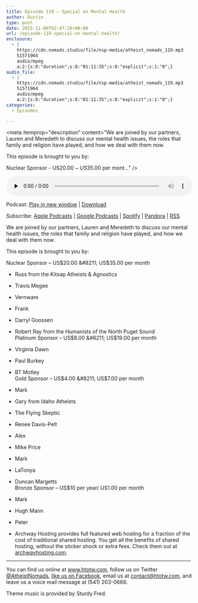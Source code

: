 ```yaml
---
title: ﻿Episode 119 – Special on Mental Health
author: Dustin
type: post
date: 2015-11-06T02:47:26+00:00
url: /episode-119-special-on-mental-health/
enclosure:
  - |
    https://cdn.nomads.studio/file/nsp-media/atheist_nomads_119.mp3
    51571964
    audio/mpeg
    a:2:{s:8:"duration";s:8:"01:11:35";s:8:"explicit";s:1:"0";}
audio_file:
  - |
    https://cdn.nomads.studio/file/nsp-media/atheist_nomads_119.mp3
    51571964
    audio/mpeg
    a:2:{s:8:"duration";s:8:"01:11:35";s:8:"explicit";s:1:"0";}
categories:
  - Episodes

---
```

<div itemscope itemtype="http://schema.org/AudioObject">
  <meta itemprop="name" content="﻿Episode 119 &#8211; Special on Mental Health" />
  
  <meta itemprop="uploadDate" content="2015-11-05T19:47:26-07:00" />
  
  <meta itemprop="encodingFormat" content="audio/mpeg" />
  
  <meta itemprop="duration" content="PT1H11M35S" />
  
  <meta itemprop="description" content="We are joined by our partners, Lauren and Meredeth to discuss our mental health issues, the roles that family and religion have played, and how we deal with them now.

This episode is brought to you by:

Nuclear Sponsor - US$20.00 - US$35.00 per mont..." />
  
  <meta itemprop="contentUrl" content="https://dts.podtrac.com/redirect.mp3/cdn.nomads.studio/file/nsp-media/atheist_nomads_119.mp3" />
  
  <meta itemprop="contentSize" content="49.2" />
  </p> 
  
  <div class="powerpress_player" id="powerpress_player_8376">
    <audio class="wp-audio-shortcode" id="audio-5117-120" preload="none" style="width: 100%;" controls="controls"><source type="audio/mpeg" src="https://dts.podtrac.com/redirect.mp3/cdn.nomads.studio/file/nsp-media/atheist_nomads_119.mp3?_=120" /><a href="https://dts.podtrac.com/redirect.mp3/cdn.nomads.studio/file/nsp-media/atheist_nomads_119.mp3">https://dts.podtrac.com/redirect.mp3/cdn.nomads.studio/file/nsp-media/atheist_nomads_119.mp3</a></audio>
  </div>
</div>

<p class="powerpress_links powerpress_links_mp3">
  Podcast: <a href="https://dts.podtrac.com/redirect.mp3/cdn.nomads.studio/file/nsp-media/atheist_nomads_119.mp3" class="powerpress_link_pinw" target="_blank" title="Play in new window" onclick="return powerpress_pinw('https://htotw.com/?powerpress_pinw=5117-podcast');" rel="nofollow">Play in new window</a> | <a href="https://dts.podtrac.com/redirect.mp3/cdn.nomads.studio/file/nsp-media/atheist_nomads_119.mp3" class="powerpress_link_d" title="Download" rel="nofollow" download="atheist_nomads_119.mp3">Download</a>
</p>

<p class="powerpress_links powerpress_subscribe_links">
  Subscribe: <a href="https://podcasts.apple.com/us/podcast/humanists-take-on-the-world/id530050098?mt=2&ls=1" class="powerpress_link_subscribe powerpress_link_subscribe_itunes" target="_blank" title="Subscribe on Apple Podcasts" rel="nofollow">Apple Podcasts</a> | <a href="https://www.google.com/podcasts?feed=aHR0cDovL2F0aGVpc3Rub21hZHMubGlic3luLmNvbS9yc3M%3D" class="powerpress_link_subscribe powerpress_link_subscribe_googleplay" target="_blank" title="Subscribe on Google Podcasts" rel="nofollow">Google Podcasts</a> | <a href="https://open.spotify.com/show/3LzK2xZGike6Tc1GEMtMbr?si=LieN9SNuTpq96smuaUsH8A" class="powerpress_link_subscribe powerpress_link_subscribe_spotify" target="_blank" title="Subscribe on Spotify" rel="nofollow">Spotify</a> | <a href="https://www.pandora.com/podcast/atheist-nomads/PC:10122?corr=62071012&part=ug" class="powerpress_link_subscribe powerpress_link_subscribe_pandora" target="_blank" title="Subscribe on Pandora" rel="nofollow">Pandora</a> | <a href="https://htotw.com/feed/podcast/" class="powerpress_link_subscribe powerpress_link_subscribe_rss" target="_blank" title="Subscribe via RSS" rel="nofollow">RSS</a>
</p>

We are joined by our partners, Lauren and Meredeth to discuss our mental health issues, the roles that family and religion have played, and how we deal with them now.

This episode is brought to you by:

Nuclear Sponsor &#8211; US$20.00 &#8211; US$35.00 per month  
* Russ from the Kitsap Atheists & Agnostics  
* Travis Megee  
* Vernware  
* Frank  
* Darryl Goossen  
* Robert Ray from the Humanists of the North Puget Sound  
Platinum Sponsor &#8211; US$8.00 &#8211; US$19.00 per month  
* Virginia Dawn  
* Paul Burkey  
* BT Motley  
Gold Sponsor &#8211; US$4.00 &#8211; US$7.00 per month  
* Mark  
* Gary from Idaho Atheists  
* The Flying Skeptic  
* Renee Davis-Pelt  
* Alex  
* Mike Price  
* Mark  
* LaTonya  
* Duncan Margetts  
Bronze Sponsor &#8211; US$10 per year/ US1.00 per month  
* Mark  
* Hugh Mann  
* Peter

* Archway Hosting provides full featured web hosting for a fraction of the cost of traditional shared hosting. You get all the benefits of shared hosting, without the sticker shock or extra fees. Check them out at <a href="http://archwayhosting.com/" target="_blank" rel="noopener">archwayhosting.com</a>.

<hr width="500" />

You can find us online at <a href="https://www.htotw.com/" target="_blank" rel="noopener">www.htotw.com</a>, follow us on Twitter <a href="https://twitter.com/AtheistNomads" target="_blank" rel="noopener">@AtheistNomads</a>, <a href="https://htotw.com/facebook" target="_blank" rel="noopener">like us on Facebook</a>, email us at <contact@htotw.com>, and leave us a voice mail message at (541) 203-0666.

Theme music is provided by Sturdy Fred.